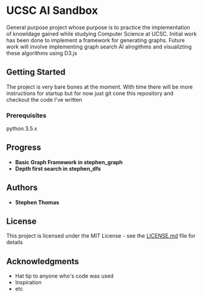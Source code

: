 # UCSC AI Sandbox
General purpose project whose purpose is to practice the implementation of knowldage gained while studying Computer Science at UCSC. Initial work has been done to implement a framework for generating graphs. Future work will involve implementing graph search AI alrogithms and visualizting these algorithms using D3.js

## Getting Started

The project is very bare bones at the moment. With time there will be more instructions for startup but for now just git cone this repository and checkout the code I've written
### Prerequisites

python 3.5.x

## Progress
* **Basic Graph Framework in stephen_graph**
* **Depth first search in stephen_dfs**

## Authors

* **Stephen Thomas**

## License

This project is licensed under the MIT License - see the [LICENSE.md](LICENSE.md) file for details

## Acknowledgments

* Hat tip to anyone who's code was used
* Inspiration
* etc
